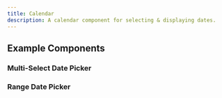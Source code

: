 ```yaml
---
title: Calendar
description: A calendar component for selecting & displaying dates.
---
```


<script>
	import { Preview } from '$docs/components'
	export let snippets
	export let previews
</script>

## Example Components

### Multi-Select Date Picker

<Preview code={snippets.multiple}>
    <svelte:component this={previews.multiple} />
</Preview>

### Range Date Picker

<Preview code={snippets.range}>
    <svelte:component this={previews.range} />
</Preview>
